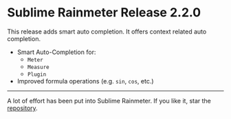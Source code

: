 # Sublime Rainmeter Release 2.2.0

This release adds smart auto completion. It offers context related auto completion.

* Smart Auto-Completion for:
    - `Meter`
    - `Measure`
    - `Plugin`
* Improved formula operations (e.g. `sin`, `cos`, etc.)

---

A lot of effort has been put into Sublime Rainmeter. If you like it, star the [repository](https://github.com/thatsIch/sublime-rainmeter).
